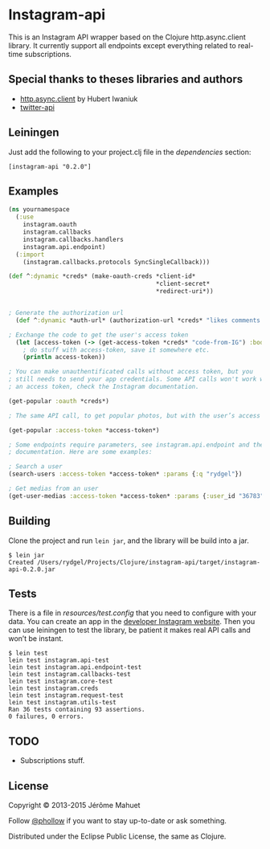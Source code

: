 # Instagram-api

This is an Instagram API wrapper based on the Clojure http.async.client library.
It currently support all endpoints except everything related to real-time subscriptions.

## Special thanks to theses libraries and authors

* [http.async.client](https://github.com/neotyk/http.async.client) by Hubert Iwaniuk
* [twitter-api](https://github.com/adamwynne/twitter-api)

## Leiningen

Just add the following to your project.clj file in the _dependencies_ section:

```
[instagram-api "0.2.0"]
```

## Examples

```clojure
(ns yournamespace
  (:use
    instagram.oauth
    instagram.callbacks
    instagram.callbacks.handlers
    instagram.api.endpoint)
  (:import
    (instagram.callbacks.protocols SyncSingleCallback)))

(def ^:dynamic *creds* (make-oauth-creds *client-id*
                                         *client-secret*
                                         *redirect-uri*))


; Generate the authorization url
  (def ^:dynamic *auth-url* (authorization-url *creds* "likes comments relationships"))

; Exchange the code to get the user's access token
  (let [access-token (-> (get-access-token *creds* "code-from-IG") :body :access_token)]
    ; do stuff with access-token, save it somewhere etc.
    (println access-token))

; You can make unauthentificated calls without access token, but you
; still needs to send your app credentials. Some API calls won't work without
; an access token, check the Instagram documentation.

(get-popular :oauth *creds*)

; The same API call, to get popular photos, but with the user’s access token.

(get-popular :access-token *access-token*)

; Some endpoints require parameters, see instagram.api.endpoint and the Instagram
; documentation. Here are some examples:

; Search a user
(search-users :access-token *access-token* :params {:q "rydgel"})

; Get medias from an user
(get-user-medias :access-token *access-token* :params {:user_id "36783"})

```

## Building

Clone the project and run `lein jar`, and the library will be build into a jar.

```
$ lein jar
Created /Users/rydgel/Projects/Clojure/instagram-api/target/instagram-api-0.2.0.jar
```

## Tests

There is a file in _resources/test.config_ that you need to configure with your data.
You can create an app in the [developer Instagram website](http://instagram.com/developer).
Then you can use leiningen to test the library, be patient it makes real API calls and
won’t be instant.

```
$ lein test
lein test instagram.api-test
lein test instagram.api.endpoint-test
lein test instagram.callbacks-test
lein test instagram.core-test
lein test instagram.creds
lein test instagram.request-test
lein test instagram.utils-test
Ran 36 tests containing 93 assertions.
0 failures, 0 errors.
```

## TODO

* Subscriptions stuff.

## License

Copyright © 2013-2015 Jérôme Mahuet

Follow [@phollow](https://twitter.com/phollow) if you want to stay up-to-date or
ask something.

Distributed under the Eclipse Public License, the same as Clojure.
